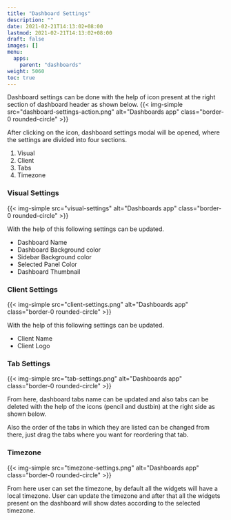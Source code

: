 ```yaml
---
title: "Dashboard Settings"
description: ""
date: 2021-02-21T14:13:02+08:00
lastmod: 2021-02-21T14:13:02+08:00
draft: false
images: []
menu:
  apps:
    parent: "dashboards"
weight: 5060
toc: true
---
```


Dashboard settings can be done with the help of icon present at the right section of dashboard header as shown below.
{{< img-simple src="dashboard-settings-action.png" alt="Dashboards app" class="border-0 rounded-circle" >}}


After clicking on the icon, dashboard settings modal will be opened, where the settings are divided into four sections.
1. Visual
2. Client
3. Tabs
4. Timezone

### Visual Settings
{{< img-simple src="visual-settings" alt="Dashboards app" class="border-0 rounded-circle" >}}

With the help of this following settings can be updated.
 * Dashboard Name
 * Dashboard Background color
 * Sidebar Background color
 * Selected Panel Color
 * Dashboard Thumbnail

### Client Settings
{{< img-simple src="client-settings.png" alt="Dashboards app" class="border-0 rounded-circle" >}}

With the help of this following settings can be updated.
 * Client Name
 * Client Logo

### Tab Settings
{{< img-simple src="tab-settings.png" alt="Dashboards app" class="border-0 rounded-circle" >}}

From here, dashboard tabs name can be updated and also tabs can be deleted with the help of the icons (pencil and dustbin) at the right side as shown below. <br/>

Also the order of the tabs in which they are listed can be changed from there, just drag the tabs where you want for reordering that tab.

### Timezone
{{< img-simple src="timezone-settings.png" alt="Dashboards app" class="border-0 rounded-circle" >}}

From here user can set the timezone, by default all the widgets will have a local timezone. User can update the timezone and after that all the widgets present on the dashboard will show dates according to the selected timezone.



